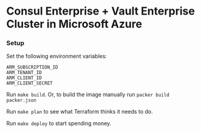# Consul Enterprise + Vault Enterprise Cluster in Microsoft Azure

### Setup
Set the following environment variables:

```
ARM_SUBSCRIPTION_ID
ARM_TENANT_ID
ARM_CLIENT_ID
ARM_CLIENT_SECRET
```

Run `make build`. Or, to build the image manually run `packer build packer.json`

Run `make plan` to see what Terraform thinks it needs to do.

Run `make deploy` to start spending money.
